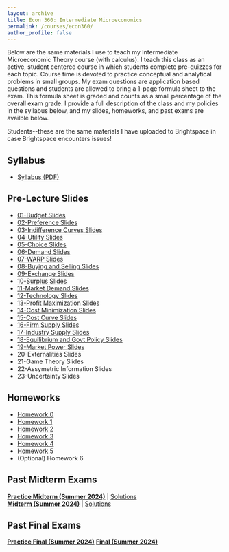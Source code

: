 ```yaml
---
layout: archive
title: Econ 360: Intermediate Microeconomics
permalink: /courses/econ360/
author_profile: false
---
```


Below are the same materials I use to teach my Intermediate Microeconomic Theory course (with calculus). 
I teach this class as an active, student centered course in which students complete pre-quizzes for each topic. Course time is devoted to practice conceptual and analytical problems in small groups. My exam questions are application based questions and students are allowed to bring a 1-page formula sheet to the exam. This formula sheet is graded and counts as a small percentage of the overall exam grade. I provide a full description of the class and my policies in the syllabus below, and my slides, homeworks, and past exams are availble below.

Students--these are the same materials I have uploaded to Brightspace in case Brightspace encounters issues!

## Syllabus
- <a href="/files/econ-360/Tatro Syllabus Summer 25.pdf" target="_blank" rel="noopener">Syllabus (PDF)</a>

## Pre-Lecture Slides
- <a href="/files/econ-360/slides/01- Budget.pdf" target="_blank" rel="noopener">01-Budget Slides</a>
- <a href="/files/econ-360/slides/02 - Preferences.pdf" target="_blank" rel="noopener">02-Preference Slides</a>
- <a href="/files/econ-360/slides/03 - Indifference Curves.pdf" target="_blank" rel="noopener">03-Indifference Curves Slides</a>
- <a href="/files/econ-360/slides/04- Utility.pdf" target="_blank" rel="noopener">04-Utility Slides</a>
- <a href="/files/econ-360/slides/05 - Choice.pdf" target="_blank" rel="noopener">05-Choice Slides</a>
- <a href="/files/econ-360/slides/06 - Demand.pdf" target="_blank" rel="noopener">06-Demand Slides</a>
- <a href="/files/econ-360/slides/07 - WARP.pdf" target="_blank" rel="noopener">07-WARP Slides</a>
- <a href="/files/econ-360/slides/08 - Buying and Selling.pdf" target="_blank" rel="noopener">08-Buying and Selling Slides</a>
- <a href="/files/econ-360/slides/09 - Exchange.pdf" target="_blank" rel="noopener">09-Exchange Slides</a>
- <a href="/files/econ-360/slides/10 - Surplus.pdf" target="_blank" rel="noopener">10-Surplus Slides</a>
- <a href="/files/econ-360/slides/11 - Market Demand.pdf" target="_blank" rel="noopener">11-Market Demand Slides</a>
- <a href="/files/econ-360/slides/12 - Technology.pdf" target="_blank" rel="noopener">12-Technology Slides</a>
- <a href="/files/econ-360/slides/13 - Profit Maximization.pdf" target="_blank" rel="noopener">13-Profit Maximization Slides</a>
- <a href="/files/econ-360/slides/14 - Cost Minimization.pdf" target="_blank" rel="noopener">14-Cost Minimization Slides</a>
- <a href="/files/econ-360/slides/15 - Cost Curves.pdf" target="_blank" rel="noopener">15-Cost Curve Slides</a>
- <a href="/files/econ-360/slides/16 - Firm Supply.pdf" target="_blank" rel="noopener">16-Firm Supply Slides</a>
- <a href="/files/econ-360/slides/17 - Industry Supply.pdf" target="_blank" rel="noopener">17-Industry Supply Slides</a>
- <a href="/files/econ-360/slides/18 - Equilibrium and Government Policies.pdf" target="_blank" rel="noopener">18-Equilibrium and Govt Policy Slides</a>
- <a href="/files/econ-360/slides/19 - Market Power.pdf" target="_blank" rel="noopener">19-Market Power Slides</a>
- 20-Externalities Slides
- 21-Game Theory Slides
- 22-Assymetric Information Slides
- 23-Uncertainty Slides

## Homeworks
- <a href="/files/econ-360/homeworks/HW0.pdf" target="_blank" rel="noopener">Homework 0</a>
- <a href="/files/econ-360/homeworks/HW1.pdf" target="_blank" rel="noopener">Homework 1</a>
- <a href="/files/econ-360/homeworks/HW2.pdf" target="_blank" rel="noopener">Homework 2</a>
- <a href="/files/econ-360/homeworks/HW3.pdf" target="_blank" rel="noopener">Homework 3</a>
- <a href="/files/econ-360/homeworks/HW4.pdf" target="_blank" rel="noopener">Homework 4</a>
- <a href="/files/econ-360/homeworks/HW5.pdf" target="_blank" rel="noopener">Homework 5</a>
- (Optional) Homework 6

## Past Midterm Exams
<a href="/files/econ-360/past_exams/Practice Midterm Summer 2024.pdf" target="_blank" rel="noopener"><strong>Practice Midterm (Summer 2024)</strong></a> | <a href="link-to-solutions.pdf">Solutions</a> <br>
<a href="/files/econ-360/past_exams/Summer 2024 Midterm 1 360.pdf" target="_blank" rel="noopener"><strong>Midterm (Summer 2024)</strong></a> | <a href="link-to-solutions.pdf">Solutions</a>


## Past Final Exams
<a href="/files/econ-360/past_exams/Econ 360 Summer 2024 Practice Final.pdf" target="_blank" rel="noopener"><strong>Practice Final (Summer 2024)</strong></a> 
<a href="/files/econ-360/past_exams/Summer 2024 360 Final.pdf" target="_blank" rel="noopener"><strong>Final (Summer 2024)</strong></a>